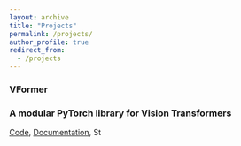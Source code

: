 ```yaml
---
layout: archive
title: "Projects"
permalink: /projects/
author_profile: true
redirect_from:
  - /projects
---
```

<h3>VFormer</h3>
<h3>A modular PyTorch library for Vision Transformers</h3>

[Code](www.github.com/sforaidl/vformer), [Documentation](https://vformer.readthedocs.io/en/latest/), St